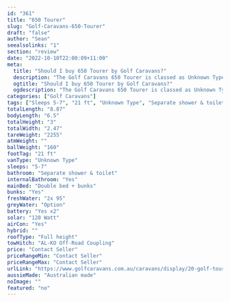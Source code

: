 ```yaml
---
id: "361"
title: "650 Tourer"
slug: "Golf-Caravans-650-Tourer"
draft: "false"
author: "Sean"
seealsolinks: "1"
section: "review"
date: "2022-10-10T22:00:09+11:00"
meta:
  title: "Should I buy 650 Tourer by Golf Caravans?"
  description: "The Golf Caravans 650 Tourer is classed as Unknown Type, and sleeps 5-7 people. It is Australian made and comes in at 21 ft. It generally has Separate shower & toilet."
  ogtitle: "Should I buy 650 Tourer by Golf Caravans?"
  ogdescription: "The Golf Caravans 650 Tourer is classed as Unknown Type, and sleeps 5-7 people. It is Australian made and comes in at 21 ft. It generally has Separate shower & toilet."
categories: ["Golf Caravans"]
tags: ["Sleeps 5-7", "21 ft", "Unknown Type", "Separate shower & toilet", "Full height", "Price Unknown", "Australian made"]
totalLength: "8.87"
bodyLength: "6.5"
totalHeight: "3"
totalWidth: "2.47"
tareWeight: "2255"
atmWeight: ""
ballWeight: "160"
footTag: "21 ft"
vanType: "Unknown Type"
sleeps: "5-7"
bathroom: "Separate shower & toilet"
internalBathroom: "Yes"
mainBed: "Double bed + bunks"
bunks: "Yes"
freshWater: "2x 95"
greyWater: "Option"
battery: "Yes x2"
solar: "120 Watt"
airCon: "Yes"
hybrid: ""
roofType: "Full height"
towHitch: "AL-KO Off-Road Coupling"
price: "Contact Seller"
priceRangeMin: "Contact Seller"
priceRangeMax: "Contact Seller"
urlLink: "https://www.golfcaravans.com.au/caravans/display/20-golf-tourer-range-/"
aussieMade: "Australian made"
noImage: ""
featured: "no"
---
```

